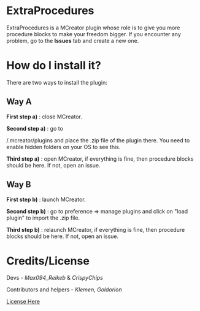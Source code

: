 # ExtraProcedures

ExtraProcedures is a MCreator plugin whose role is to give you more procedure blocks to make your freedom bigger. If you encounter any problem, go to the **Issues** tab and create a new one.

# How do I install it?

There are two ways to install the plugin:

## Way A

**First step a)** : close MCreator.

**Second step a)** : go to

<user>/.mcreator/plugins and place the .zip file of the plugin there. You need to enable hidden folders on your OS to see this. </user>

**Third step a)** : open MCreator, if everything is fine, then procedure blocks should be here. If not, open an issue.

## Way B

**First step b)** : launch MCreator.

**Second step b)** : go to preference => manage plugins and click on "load plugin" to import the .zip file.

**Third step b)** : relaunch MCreator, if everything is fine, then procedure blocks should be here. If not, open an issue.

# Credits/License

Devs - _Max094_Reikeb_ & _CrispyChips_

Contributors and helpers - _Klemen_, _Goldorion_

[License Here](../master/LICENSE.md)
